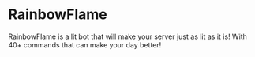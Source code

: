 # RainbowFlame

RainbowFlame is a lit bot that will make your server just as lit as it is! With 40+ commands that can make your day better!
